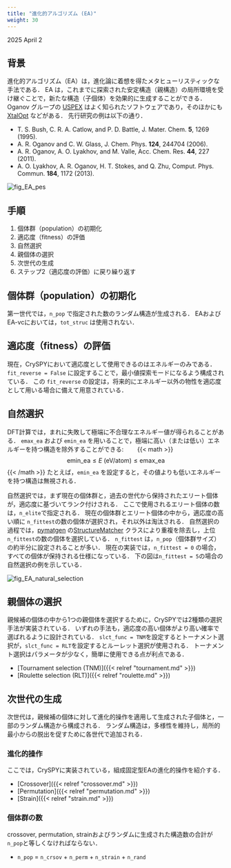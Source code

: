 ```yaml
---
title: "進化的アルゴリズム (EA)"
weight: 30
---
```


2025 April 2

## 背景
進化的アルゴリズム（EA）は，進化論に着想を得たメタヒューリスティックな手法である．
EA は，これまでに探索された安定構造（親構造）の局所環境を受け継ぐことで，新たな構造（子個体）を効果的に生成することができる．
Oganov グループの [USPEX](https://uspex-team.org/en)<i class="fas fa-external-link-alt"></i> はよく知られたソフトウェアであり，そのほかにも [XtalOpt](http://xtalopt.github.io)<i class="fas fa-external-link-alt"></i> などがある．
先行研究の例は以下の通り．

- T. S. Bush, C. R. A. Catlow, and P. D. Battle, J. Mater. Chem. **5**, 1269 (1995).
- A. R. Oganov and C. W. Glass, J. Chem. Phys. **124**, 244704 (2006).
- A. R. Oganov, A. O. Lyakhov, and M. Valle, Acc. Chem. Res. **44**, 227 (2011).
- A. O. Lyakhov, A. R. Oganov, H. T. Stokes, and Q. Zhu, Comput. Phys. Commun. **184**, 1172 (2013).

![fig_EA_pes](/images/EA/EA_pes.svg?width=30vw)


## 手順
1. 個体群（population）の初期化
2. 適応度（fitness）の評価
3. 自然選択
4. 親個体の選択
5. 次世代の生成
6. ステップ2（適応度の評価）に戻り繰り返す

## 個体群（population）の初期化
第一世代では，`n_pop` で指定された数のランダム構造が生成される．
EAおよびEA-vcにおいては，`tot_struc` は使用されない．

## 適応度（fitness）の評価
現在，CrySPYにおいて適応度として使用できるのはエネルギーのみである．
`fit_reverse = False` に設定することで，最小値探索モードになるよう構成されている．
この `fit_reverse` の設定は，将来的にエネルギー以外の物性を適応度として用いる場合に備えて用意されている．


## 自然選択
DFT計算では，まれに失敗して極端に不合理なエネルギー値が得られることがある．
`emax_ea` および `emin_ea` を用いることで，極端に高い（または低い）エネルギーを持つ構造を除外することができる:
  {{< math >}}$$ \mathrm{emin\_ea} \le E \ (\mathrm{eV/atom}) \le \mathrm{emax\_ea} $${{< /math >}}
たとえば，`emin_ea` を設定すると，その値よりも低いエネルギーを持つ構造は無視される．

自然選択では，まず現在の個体群と，過去の世代から保持されたエリート個体が，適応度に基づいてランク付けされる．
ここで使用されるエリート個体の数は，`n_elite`で指定される．
現在の個体群とエリート個体の中から，適応度の高い順に `n_fittest`の数の個体が選択され，それ以外は淘汰される．
自然選択の過程では，[pymatgen](https://pymatgen.org/)<i class="fas fa-external-link-alt"></i> の[StructureMatcher](https://pymatgen.org/pymatgen.analysis.html#pymatgen.analysis.structure_matcher.StructureMatcher)<i class="fas fa-external-link-alt"></i> クラスにより重複を除去し，上位`n_fittest`の数の個体を選択している．
`n_fittest` は，`n_pop`（個体群サイズ）の約半分に設定されることが多い．
現在の実装では，`n_fittest = 0` の場合，すべての個体が保持される仕様になっている．
下の図は`n_fittest = 5`の場合の自然選択の例を示している．


![fig_EA_natural_selection](/images/EA/EA_natural_selection.svg?width=20vw)

## 親個体の選択
親候補の個体の中から1つの親個体を選択するために，CrySPYでは2種類の選択手法が実装されている．
いずれの手法も，適応度の高い個体がより高い確率で選ばれるように設計されている．
`slct_func = TNM`を設定するとトーナメント選択が，`slct_func = RLT`を設定するとルーレット選択が使用される．
トーナメント選択はパラメータが少なく，簡単に使用できる点が利点である．


- [Tournament selection (TNM)]({{< relref "tournament.md" >}})
- [Roulette selection (RLT)]({{< relref "roulette.md" >}})


## 次世代の生成
次世代は，親候補の個体に対して進化的操作を適用して生成された子個体と，一部のランダム構造から構成される．
ランダム構造は，多様性を維持し，局所的最小からの脱出を促すために各世代で追加される．

### 進化的操作
ここでは，CrySPYに実装されている，組成固定型EAの進化的操作を紹介する．
- [Crossover]({{< relref "crossover.md" >}})
- [Permutation]({{< relref "permutation.md" >}})
- [Strain]({{< relref "strain.md" >}})


### 個体群の数
crossover, permutation, strainおよびランダムに生成された構造数の合計が`n_pop`と等しくなければならない．
- `n_pop` = `n_crsov` + `n_perm` + `n_strain` + `n_rand`
